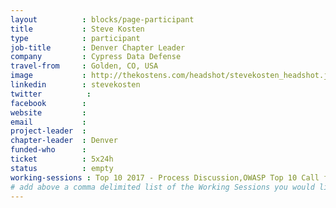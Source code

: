 ```yaml
---
layout          : blocks/page-participant
title           : Steve Kosten
type            : participant
job-title       : Denver Chapter Leader
company         : Cypress Data Defense
travel-from     : Golden, CO, USA
image           : http://thekostens.com/headshot/stevekosten_headshot.jpg
linkedin        : stevekosten
twitter          :
facebook        :
website         :
email           :
project-leader  :
chapter-leader  : Denver
funded-who      :
ticket          : 5x24h
status          : empty
working-sessions : Top 10 2017 - Process Discussion,OWASP Top 10 Call for Data and Weightings Discussion,Security Guild vs Security Champions,SAMM - Core Model Update 1 - Intro,Top 10 2017 - Validation of weightings Discussion,Top 10 2017 - write revised and new text,Securing the CI Pipeline,Security Champions
# add above a comma delimited list of the Working Sessions you would like to attend (use the session's title)
---
```


<!-- put more details about participant here -->
